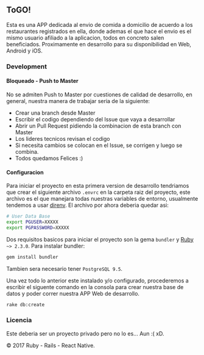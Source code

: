 ## ToGO!

Esta es una APP dedicada al envio de comida a domicilio de acuerdo a los restaurantes registrados en ella, donde ademas el que hace el envio es el mismo usuario afiliado a la aplicacion, todos en concreto salen beneficiados. Proximamente en desarrollo para su disponibilidad en Web, Android y iOS.

### Development

#### Bloqueado - Push to Master

No se admiten Push to Master por cuestiones de calidad de desarrollo, en general, nuestra manera de trabajar seria de la siguiente: 

- Crear una branch desde Master
- Escribir el codigo dependiendo del Issue que vaya a desarrollar
- Abrir un Pull Request pidiendo la combinacion de esta branch con Master
- Los lideres tecnicos revisan el codigo
- Si necesita cambios se colocan en el Issue, se corrigen y luego se combina.
- Todos quedamos Felices :) 

#### Configuracion

Para iniciar el proyecto en esta primera version de desarrollo tendriamos que crear el siguiente archivo `.envrc` en la carpeta raiz del proyecto, este archivo es el que manejara todas nuestras variables de entorno, usualmente tendemos a usar [direnv](http://direnv.net/). El archivo por ahora deberia quedar asi:

```sh
# User Data Base
export PGUSER=XXXXX
export PGPASSWORD=XXXXX

```

Dos requisitos basicos para iniciar el proyecto son la gema `bundler` y [Ruby](https://rvm.io/rvm/upgrading) `~> 2.3.0`. Para instalar bundler: 

```sh
gem install bundler
```

Tambien sera necesario tener `PostgreSQL 9.5`. 

Una vez todo lo anterior este instalado y/o configurado, procederemos a escribir el siguente comando en la consola para crear nuestra base de datos y poder correr nuestra APP Web de desarrollo.

```sh
rake db:create
```

### Licencia

Este deberia ser un proyecto privado pero no lo es... Aun :( xD.

© 2017 Ruby - Rails - React Native.

